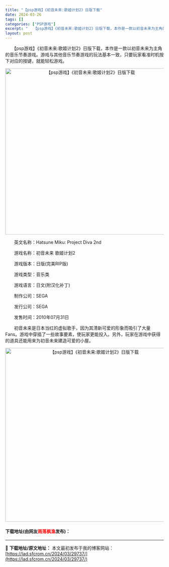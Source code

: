 ```yaml
---
title: "【psp游戏】《初音未来:歌姬计划2》日版下载"
date: 2024-03-26
tags: []
categories: ["PSP游戏"]
excerpt: "　　【psp游戏】《初音未来:歌姬计划2》日版下载，本作是一款以初音未来为主角的音乐节奏游戏。游戏与其他音乐节奏游戏的玩法基本一致，只要玩家看准时机按下对应的按键，就能轻松游戏。 　　英文名称：Hatsune Miku: Project Diva 2nd 　　游戏名称：初音未来 歌姬计划2 　　游戏&hellip;"
layout: post
---
```


 <p>　　【psp游戏】《初音未来:歌姬计划2》日版下载，本作是一款以初音未来为主角的音乐节奏游戏。游戏与其他音乐节奏游戏的玩法基本一致，只要玩家看准时机按下对应的按键，就能轻松游戏。</p> <p align="center"><img align="" border="0" src="https://lad.sfcrom.cn/wp-content/uploads/2024/03/20240325_660202ebcffdf.png" width="527" alt="【psp游戏】《初音未来:歌姬计划2》日版下载" /></p> <p>　　英文名称：Hatsune Miku: Project Diva 2nd</p> <p>　　游戏名称：初音未来 歌姬计划2</p> <p>　　游戏版本：日版(完美RIP版)</p> <p>　　游戏类型：音乐类</p> <p>　　游戏语言：日文(附汉化补丁)</p> <p>　　制作公司：SEGA</p> <p>　　发行公司：SEGA</p> <p>　　发售时间：2010年07月31日</p> <p>　　初音未来是日本当红的虚拟歌手，因为其清新可爱的形象而吸引了大量Fans。游戏中穿插了一些故事要素，使玩家更能投入。另外，玩家在游戏中获得的道具还能用来为初音未来建造可爱的小屋。</p> <p align="center"><img align="" border="0" src="https://lad.sfcrom.cn/wp-content/uploads/2024/03/20240325_660202ece1b6a.png" width="551" alt="【psp游戏】《初音未来:歌姬计划2》日版下载" /></p> <p><h4>下载地址(由网友<font color="red">雨落枫渔</font>发布)：</h4></p> 

---
📖 **下载地址/原文地址：** 本文最初发布于我的博客网站：[https://lad.sfcrom.cn/2024/03/29737/](https://lad.sfcrom.cn/2024/03/29737/)
